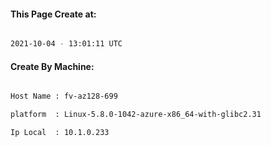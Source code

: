 
   
#### This Page Create at:

```bash

2021-10-04 - 13:01:11 UTC

```

#### Create By Machine:

```bash

Host Name : fv-az128-699

platform  : Linux-5.8.0-1042-azure-x86_64-with-glibc2.31

Ip Local  : 10.1.0.233

```

